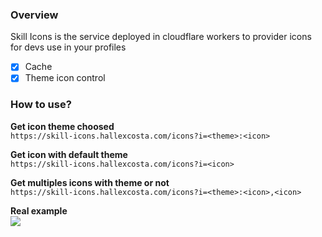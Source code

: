 ### Overview

Skill Icons is the service deployed in cloudflare workers to provider icons for devs use in your profiles

- [x] Cache
- [x] Theme icon control

### How to use?

**Get icon theme choosed**  
`https://skill-icons.hallexcosta.com/icons?i=<theme>:<icon>`

**Get icon with default theme**  
`https://skill-icons.hallexcosta.com/icons?i=<icon>`

**Get multiples icons with theme or not**  
`https://skill-icons.hallexcosta.com/icons?i=<theme>:<icon>,<icon>`

**Real example**  
![](https://skill-icons.hallexcosta.com/icons?i=js,ts,light:php,nodejs,bun,go,lua,bash,cs,cpp)